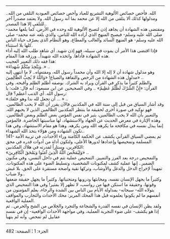 ------------------------------------------------------------------------

الله. فأخص خصائص الألوهية التشريع للعباد وأخص خصائص العبودية التلقي من
الله.. ومدلولها كذلك ألا يتلقى من الله إلا عن محمد بما أنه رسول الله.
ولا يعتمد مصدراً آخر للتلقي إلا هذا المصدر..  
ومقتضى هذه الشهادة أن يجاهد إذن لتصبح الألوهية لله وحده في الأرض، كما
بلغها محمد- صلى الله عليه وسلم- فيصبح المنهج الذي أراده الله للناس،
والذي بلغه عنه محمد- صلى الله عليه وسلم- هو المنهج السائد والغالب
والمطاع، وهو النظام الذي يصرّف حياة الناس كلها بلا استثناء.  
فإذا اقتضى هذا الأمر أن يموت في سبيله، فهو إذن شهيد. أي شاهد طلب الله
إليه أداء هذه الشهادة فأداها. واتخذه الله شهيداً.. ورزقه هذا المقام.  
هذا فقه ذلك التعبير العجيب:  
«وَيَتَّخِذَ مِنْكُمْ شُهَداءَ..» ..  
وهو مدلول شهادة أن لا إله إلا الله وأن محمداً رسول الله، ومقتضاه.. لا ما
انتهى إليه مدلول هذه الشهادة من الرخص والتفاهة والضياع! «وَاللَّهُ لا يُحِبُّ
الظَّالِمِينَ» ..  
والظلم كثيراً ما يذكر في القرآن ويراد به الشرك. بوصفه أظلم الظلم وأقبحه.
وفي القرآن: «إِنَّ الشِّرْكَ لَظُلْمٌ عَظِيمٌ» .. وفي الصحيحين عن ابن مسعود: أنه قال:
قلت: يا رسول الله. أي الذنب أعظم؟ قال:  
«أن تجعل لله ندا وهو خلقك ... » ..  
وقد أشار السياق من قبل إلى سنة الله في المكذبين فالآن يقرر أن الله لا
يحب الظالمين. فهو توكيد في صورة أخرى لحقيقة ما ينتظر المكذبين الظالمين
الذين لا يحبهم الله. والتعبير بأن الله لا يحب الظالمين، يثير في نفس
المؤمن بغض الظلم وبغض الظالمين. وهذه الإثارة في معرض الحديث عن الجهاد
والاستشهاد، لها مناسبتها الحاضرة. فالمؤمن إنما يبذل نفسه في مكافحة ما
يكرهه الله ومن يكرهه. وهذا هو مقام الاستشهاد، وفي هذا تكون الشهادة ومن
هؤلاء يتخذ الله الشهداء..  
141- ثم يمضي السياق القرآني يكشف عن الحكمة الكامنة وراء الأحداث، في
تربية الأمة المسلمة وتمحيصها وإعدادها لدورها الأعلى، ولتكون أداة من
أدوات قدره في محق الكافرين، وستاراً لقدرته في هلاك المكذبين:  
«وَلِيُمَحِّصَ اللَّهُ الَّذِينَ آمَنُوا وَيَمْحَقَ الْكافِرِينَ» ..  
والتمحيص درجة بعد الفرز والتمييز. التمحيص عملية تتم في داخل النفس، وفي
مكنون الضمير.. إنها عملية كشف لمكنونات الشخصية، وتسليط الضوء على هذه
المكنونات. تمهيداً لإخراج الدخل والدغل والأوشاب، وتركها نقية واضحة مستقرة
على الحق، بلا غبش ولا ضباب..  
وكثيراً ما يجهل الإنسان نفسه، ومخابئها ودروبها ومنحنياتها. وكثيراً ما يجهل
حقيقة ضعفها وقوتها، وحقيقة ما استكن فيها من رواسب، لا تظهر إلا بمثير!
وفي هذا التمحيص الذي يتولاه الله- سبحانه- بمداولة الأيام بين الناس بين
الشدة والرخاء، يعلم المؤمنون من أنفسهم ما لم يكونوا يعلمونه قبل هذا
المحك المرير: محك الأحداث والتجارب والمواقف العملية الواقعية.  
ولقد يظن الإنسان في نفسه القدرة والشجاعة والتجرد والخلاص من الشح
والحرص.. ثم إذا هو يكشف- على ضوء التجربة العملية، وفي مواجهة الأحداث
الواقعية- إن في نفسه عقابيل لم تمحص. وأنه لم يتهيأ

------------------------------------------------------------------------

الجزء: 1 ¦ الصفحة: 482

